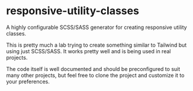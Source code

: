 # responsive-utility-classes
A highly configurable SCSS/SASS generator for creating responsive utility classes. 

This is pretty much a lab trying to create something similar to Tailwind but using just SCSS/SASS. It works pretty well and is being used in real projects.

The code itself is well documented and should be preconfigured to suit many other projects, but feel free to clone the project and customize it to your preferences.
